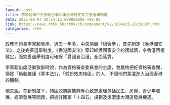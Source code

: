```yaml
---
layout: post
title: 李家超稱中央施組合拳回復香港穩定及完善選舉制度
date: 2021-08-07 20:14:12.000000000 +08:00
link: https://news.rthk.hk/rthk/ch/component/k2/1604825-20210807.htm
categories: rthk
---
```


政務司司長李家超表示，過去一年多，中央施展「組合拳」，首先制定《香港國安法》，之後完善選舉制度，《香港國安法》築起維護國家安全的護城牆，令香港回復穩定，而完善選舉制度可確保「愛國者治港」全面落實。

李家超出席活動致辭時說，作為資格審查委員會的主席，會嚴格把好資格審查關，掃除「偽裝維護《基本法》」、「假扮效忠特區」的人，不讓他們蒙混進入治理香港的體制。

他又說，在新制度下，特區政府將能夠專心致志處理包括民生、房屋、青少年發展、經濟發展等問題，把握好國家「十四五」規劃及粵港澳大灣區發展機遇。
